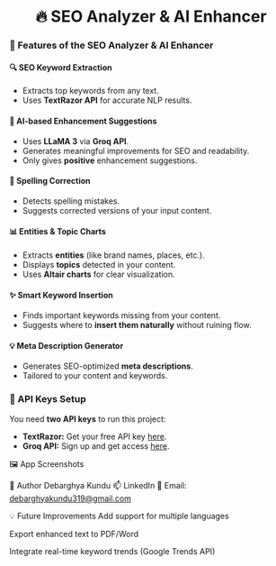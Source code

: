 <h1 align="center"><strong>🔥 SEO Analyzer & AI Enhancer</strong></h1>

### 🚀 Features of the SEO Analyzer & AI Enhancer

#### 🔍 SEO Keyword Extraction
- Extracts top keywords from any text.
- Uses **TextRazor API** for accurate NLP results.

#### 🧠 AI-based Enhancement Suggestions
- Uses **LLaMA 3** via **Groq API**.
- Generates meaningful improvements for SEO and readability.
- Only gives **positive** enhancement suggestions.

#### 📝 Spelling Correction
- Detects spelling mistakes.
- Suggests corrected versions of your input content.

#### 📊 Entities & Topic Charts
- Extracts **entities** (like brand names, places, etc.).
- Displays **topics** detected in your content.
- Uses **Altair charts** for clear visualization.

#### ✨ Smart Keyword Insertion
- Finds important keywords missing from your content.
- Suggests where to **insert them naturally** without ruining flow.

#### 💡 Meta Description Generator
- Generates SEO-optimized **meta descriptions**.
- Tailored to your content and keywords.



### 🔑 API Keys Setup

You need **two API keys** to run this project:

- **TextRazor:** Get your free API key [here](https://www.textrazor.com/signup).
- **Groq API:** Sign up and get access [here](https://www.groq.com/signup).


🖼️ App Screenshots
<!-- Add screenshot in repo -->

👤 Author
Debarghya Kundu
📫 LinkedIn
📧 Email: debarghyakundu319@gmail.com

💡 Future Improvements
Add support for multiple languages

Export enhanced text to PDF/Word

Integrate real-time keyword trends (Google Trends API)

